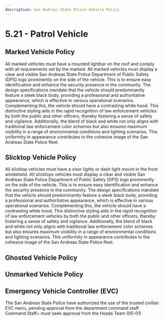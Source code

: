 ```yaml
---
description: San Andreas State Police Vehicle Policy
---
```


# 5.21 - Patrol Vehicle

## Marked Vehicle Policy

All marked vehicles must have a mounted lightbar on the roof and comply with all requirements set by the marked. All marked vehicles must display a clear and visible San Andreas State Police Department of Public Safety (DPS) logo prominently on the side of the vehicle. This is to ensure easy identification and enhance the security presence in the community. The design specifications mandate that the vehicle should predominantly feature a sleek black body, providing a professional and authoritative appearance, which is effective in various operational scenarios. Complementing this, the vehicle should have a contrasting white hood. This distinctive styling aids in the rapid recognition of law enforcement vehicles by both the public and other officers, thereby fostering a sense of safety and vigilance. Additionally, the blend of black and white not only aligns with traditional law enforcement color schemes but also ensures maximum visibility in a range of environmental conditions and lighting scenarios. This uniformity in appearance contributes to the cohesive image of the San Andreas State Police fleet.

## Slicktop Vehicle Policy

All slicktop vehicles must have a visor lights or dash light mount in the front windshield. All slicktops vehicles must display a clear and visible San Andreas State Police Department of Public Safety (DPS) logo prominently on the side of the vehicle. This is to ensure easy identification and enhance the security presence in the community. The design specifications mandate that the vehicle should predominantly feature a sleek black body, providing a professional and authoritative appearance, which is effective in various operational scenarios. Complementing this, the vehicle should have a contrasting white hood. This distinctive styling aids in the rapid recognition of law enforcement vehicles by both the public and other officers, thereby fostering a sense of safety and vigilance. Additionally, the blend of black and white not only aligns with traditional law enforcement color schemes but also ensures maximum visibility in a range of environmental conditions and lighting scenarios. This uniformity in appearance contributes to the cohesive image of the San Andreas State Police fleet.

## Ghosted Vehicle Policy



## Unmarked Vehicle Policy



## Emergency Vehicle Controller (EVC)

The San Andreas State Police have authorized the use of the trusted civilian EVC menu, pending approval from the department command staff. Command Staff+ must seek approval from the Heads Team (05-01)
